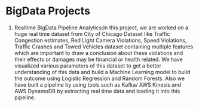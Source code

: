 # BigData Projects
1. Realtime BigData Pipeline Analytics:In this project, we are worked on a huge real time dataset from City of Chicago Dataset like Traffic Congestion estimates, Red Light Camera Violations, Speed Violations, Traffic Crashes and Towed Vehicles dataset containing multiple features which are important to draw a conclusion about these violations and their effects or damages may be financial or health related. We have visualized various parameters of this dataset to get a better understanding of this data and build a  Machine Learning model to build the outcome using Logistic Regression and Random Forests. Also we have built a pipeline by using tools such as Kafka/ AWS Kinesis and AWS DynamoDB by extracting real time data and loading it into this pipeline.


